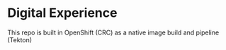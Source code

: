 # Digital Experience

This repo is built in OpenShift (CRC) as a native image build and pipeline (Tekton)
